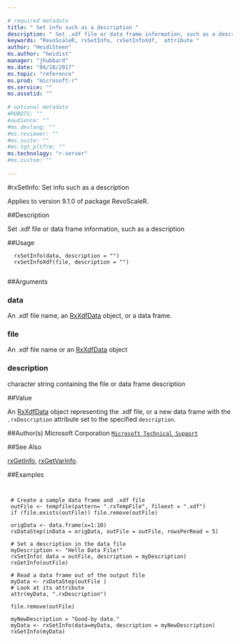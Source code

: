 ```yaml
--- 
 
# required metadata 
title: " Set info such as a description " 
description: " Set .xdf file or data frame information, such as a description " 
keywords: "RevoScaleR, rxSetInfo, rxSetInfoXdf,  attribute " 
author: "HeidiSteen"
ms.author: "heidist" 
manager: "jhubbard" 
ms.date: "04/18/2017" 
ms.topic: "reference" 
ms.prod: "microsoft-r" 
ms.service: "" 
ms.assetid: "" 
 
# optional metadata 
#ROBOTS: "" 
#audience: "" 
#ms.devlang: "" 
#ms.reviewer: "" 
#ms.suite: "" 
#ms.tgt_pltfrm: "" 
ms.technology: "r-server" 
#ms.custom: "" 
 
--- 
```

 
 
 
 #rxSetInfo:  Set info such as a description 

 Applies to version 9.1.0 of package RevoScaleR.
 
 ##Description
 
Set .xdf file or data frame information, such as a description
 
 
 ##Usage

```   
  rxSetInfo(data, description = "")
  rxSetInfoXdf(file, description = "")
 
```
 
 
 ##Arguments

   
    
 ### data
  An .xdf file name, an [RxXdfData](rxxdfdata.md) object, or a data frame.  
  
    
 ### file
  An .xdf file name or an [RxXdfData](rxxdfdata.md) object  
  
  
  
 ### description
  character string containing the file or data frame description  
  
 
 
 ##Value
 
An [RxXdfData](rxxdfdata.md) object representing the .xdf file, or a new
data frame with the `.rxDescription` attribute set to the
specified `description`.
 
 ##Author(s)
 Microsoft Corporation [`Microsoft Technical Support`](https://go.microsoft.com/fwlink/?LinkID=698556&clcid=0x409)
 
 
 ##See Also
 
[rxGetInfo](rxgetinfoxdf.md),
[rxGetVarInfo](rxgetvarinfoxdf.md).
   
 
 ##Examples

 ```
   
   
  # Create a sample data frame and .xdf file
  outFile <- tempfile(pattern= ".rxTempFile", fileext = ".xdf")
  if (file.exists(outFile)) file.remove(outFile)
        
  origData <- data.frame(x=1:10)
  rxDataStep(inData = origData, outFile = outFile, rowsPerRead = 5)
      
  # Set a description in the data file
  myDescription <- "Hello Data File!"
  rxSetInfo( data = outFile, description = myDescription)
  rxGetInfo(outFile)
      
  # Read a data frame out of the output file    
  myData <- rxDataStep(outFile )
  # Look at its attribute
  attr(myData, ".rxDescription")    
        
  file.remove(outFile)
      
  myNewDescription = "Good-by data."
  myData <- rxSetInfo(data=myData, description = myNewDescription)
  rxGetInfo(myData)
  
 
```
 
 
 
 
